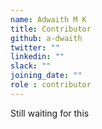 ```yaml
---
name: Adwaith M K
title: Contributor
github: a-dwaith
twitter: ""
linkedin: ""
slack: ""
joining_date: ""
role : contributor
---
```


Still waiting for this
